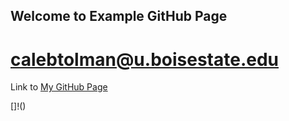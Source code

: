 ## Welcome to Example GitHub Page

# calebtolman@u.boisestate.edu

Link to [My GitHub Page](https://github.com/calebtolman)

[]!()
